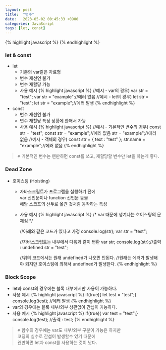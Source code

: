 ```yaml
---
layout: post
title:  "변수"
date:   2023-05-02 00:45:33 +0900
categories: JavaScript
tags: [let, const]
---
```


{% highlight javascript %}
{% endhighlight %}

### let & const

- let
    - 기존의 var같은 자료형
    - 변수 재선언 불가
    - 변수 재할당 가능
    - 사용 예시
        {% highlight javascript %}
        //예시 - var의 경우)
        var str = "test";
        var str = "example";//에러 없음
        //예시 - let의 경우)
        let str = "test";
        let str = "example";//에러 발생
        {% endhighlight %}
- const
    - 변수 재선언 불가
    - 변수 재할당 특정 상황에 한해서 가능
    - 사용 예시
        {% highlight javascript %}
        //예시 - 기본적인 변수의 경우)
        const str = "test";
        const str = "example";//에러 없음
        str = "example";//에러 없음
        //예시 - 객체의 경우)
        const str = {
        text : "test"
        };
        str.name = "example";//에러 없음
        {% endhighlight %}

>※ 기본적인 변수는 왠만하면 const를 쓰고, 재할당할 변수만 let을 하는게 좋다.

### Dead Zone

- 호이스팅 (Hoisting)
    - 자바스크립트가 프로그램을 실행하기 전에  
    var 선언문이나 function 선언문 등을  
    해당 스코프의 선두로 옮긴 것처럼 동작하는 특성
    - 사용 예시
        {% highlight javascript %}
        /* var 때문에 생겨나는 호이스팅의 문제점 */

        //아래와 같은 코드가 있다고 가정
        console.log(str);
        var str = "test";

        //자바스크립트는 내부에서 다음과 같이 변환
        var str;
        console.log(str);//출력 : undefined
        str = "test";

        //위의 코드에서는 원래 undefined가 나오면 안된다.
        //원래는 에러가 발생해야 되지만 호이스팅에 의해서 undefined가 발생한다.
        {% endhighlight %}

### Block Scope

- let과 const의 경우에는 블록 내부에서만 사용이 가능하다.
- 사용 예시
    {% highlight javascript %}
    if(true){ let test = "test";}
    console.log(test);  //에러 발생
    {% endhighlight %}
- var의 경우에는 블록 내부/외부 상관없이 간섭이 가능하다.
- 사용 예시
    {% highlight javascript %}
    if(true){ var test = "test";}
    console.log(test);  //출력 : test;
    {% endhighlight %}

>※ 함수의 경우에는 var도 내부/외부 구분이 가능은 하지만  
>코딩의 실수로 간섭이 발생할수 있기 때문에  
>왠만하면 let과 const를 사용하는 것이 낫다.
